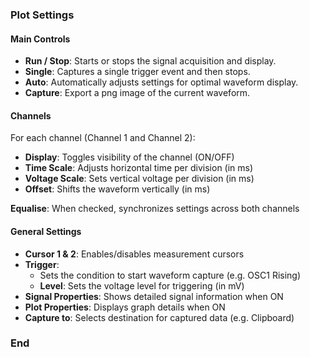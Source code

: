 ### Plot Settings

#### Main Controls

- **Run / Stop**: Starts or stops the signal acquisition and display.
- **Single**: Captures a single trigger event and then stops.
- **Auto**: Automatically adjusts settings for optimal waveform display.
- **Capture**: Export a png image of the current waveform.

#### Channels

For each channel (Channel 1 and Channel 2):

- **Display**: Toggles visibility of the channel (ON/OFF)
- **Time Scale**: Adjusts horizontal time per division (in ms)
- **Voltage Scale**: Sets vertical voltage per division (in ms)
- **Offset**: Shifts the waveform vertically (in ms)

**Equalise**: When checked, synchronizes settings across both channels

#### General Settings

- **Cursor 1 & 2**: Enables/disables measurement cursors
- **Trigger**: 
  - Sets the condition to start waveform capture (e.g. OSC1 Rising)
  - **Level**: Sets the voltage level for triggering (in mV)
- **Signal Properties**: Shows detailed signal information when ON
- **Plot Properties**: Displays graph details when ON
- **Capture to**: Selects destination for captured data (e.g. Clipboard)


### End
